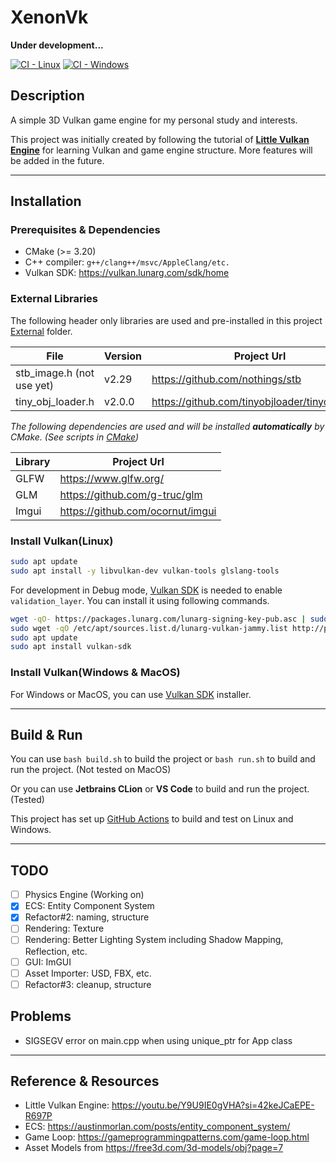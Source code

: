 # XenonVk

**Under development...**

[![CI - Linux](https://github.com/WvXY/XenonVk/actions/workflows/ubuntu.build.yml/badge.svg)](https://github.com/WvXY/XenonVk/actions/workflows/ubuntu.build.yml)
[![CI - Windows](https://github.com/WvXY/XenonVk/actions/workflows/windows.build.yml/badge.svg)](https://github.com/WvXY/XenonVk/actions/workflows/windows.build.yml)

## Description

A simple 3D Vulkan game engine for my personal study and interests.

This project was initially created by following the tutorial
of [**Little Vulkan Engine**](https://youtu.be/Y9U9IE0gVHA?si=42keJCaEPE-R697P)
for learning Vulkan and game engine structure.
More features will be added in the future.

------

## Installation

### Prerequisites & Dependencies

- CMake (>= 3.20)
- C++ compiler: ```g++/clang++/msvc/AppleClang/etc.```
- Vulkan SDK: https://vulkan.lunarg.com/sdk/home

### External Libraries

The following header only libraries are used and pre-installed in this project [External](External) folder.

| File                      | Version | Project Url                                    |
|---------------------------|---------|------------------------------------------------|
| stb_image.h (not use yet) | v2.29   | https://github.com/nothings/stb                |
| tiny_obj_loader.h         | v2.0.0  | https://github.com/tinyobjloader/tinyobjloader |

_The following dependencies are used and will be installed **automatically** by CMake. (See scripts in [CMake](CMake))_

| Library | Project Url                      |
|---------|----------------------------------|
| GLFW    | https://www.glfw.org/            |
| GLM     | https://github.com/g-truc/glm    |
| Imgui   | https://github.com/ocornut/imgui |

### Install Vulkan(Linux)

```bash    
sudo apt update
sudo apt install -y libvulkan-dev vulkan-tools glslang-tools
```

For development in Debug
mode, [Vulkan SDK](https://vulkan.lunarg.com/doc/view/latest/linux/getting_started_ubuntu.html#vulkan-sdk-layers) is
needed to enable `validation_layer`.
You can install it using following commands.

```bash
wget -qO- https://packages.lunarg.com/lunarg-signing-key-pub.asc | sudo tee /etc/apt/trusted.gpg.d/lunarg.asc
sudo wget -qO /etc/apt/sources.list.d/lunarg-vulkan-jammy.list http://packages.lunarg.com/vulkan/lunarg-vulkan-jammy.list
sudo apt update
sudo apt install vulkan-sdk
```

### Install Vulkan(Windows & MacOS)

For Windows or MacOS, you can use [Vulkan SDK](https://vulkan.lunarg.com/) installer.


------

## Build & Run

You can use `bash build.sh` to build the project or `bash run.sh` to build and run the project. (Not tested on MacOS)

Or you can use **Jetbrains CLion** or **VS Code** to build and run the project.(Tested)

This project has set up [GitHub Actions](.github/workflows/) to build and test on Linux and Windows.

------

## TODO

- [ ] Physics Engine (Working on)
- [X] ECS: Entity Component System
- [X] Refactor#2: naming, structure
- [ ] Rendering: Texture
- [ ] Rendering: Better Lighting System including Shadow Mapping, Reflection, etc.
- [ ] GUI: ImGUI
- [ ] Asset Importer: USD, FBX, etc.
- [ ] Refactor#3: cleanup, structure

## Problems

- SIGSEGV error on main.cpp when using unique_ptr for App class

------

## Reference & Resources

- Little Vulkan Engine: https://youtu.be/Y9U9IE0gVHA?si=42keJCaEPE-R697P
- ECS: https://austinmorlan.com/posts/entity_component_system/
- Game Loop: https://gameprogrammingpatterns.com/game-loop.html
- Asset Models from https://free3d.com/3d-models/obj?page=7
